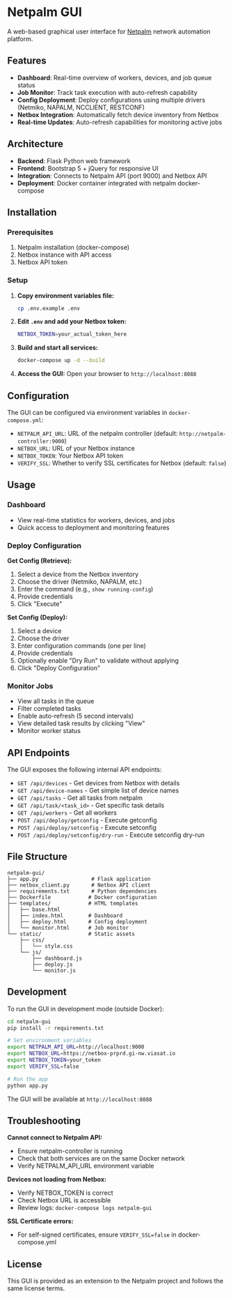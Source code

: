 # Netpalm GUI

A web-based graphical user interface for [Netpalm](https://github.com/tbotnz/netpalm) network automation platform.

## Features

- **Dashboard**: Real-time overview of workers, devices, and job queue status
- **Job Monitor**: Track task execution with auto-refresh capability
- **Config Deployment**: Deploy configurations using multiple drivers (Netmiko, NAPALM, NCCLIENT, RESTCONF)
- **Netbox Integration**: Automatically fetch device inventory from Netbox
- **Real-time Updates**: Auto-refresh capabilities for monitoring active jobs

## Architecture

- **Backend**: Flask Python web framework
- **Frontend**: Bootstrap 5 + jQuery for responsive UI
- **Integration**: Connects to Netpalm API (port 9000) and Netbox API
- **Deployment**: Docker container integrated with netpalm docker-compose

## Installation

### Prerequisites

1. Netpalm installation (docker-compose)
2. Netbox instance with API access
3. Netbox API token

### Setup

1. **Copy environment variables file:**
   ```bash
   cp .env.example .env
   ```

2. **Edit `.env` and add your Netbox token:**
   ```bash
   NETBOX_TOKEN=your_actual_token_here
   ```

3. **Build and start all services:**
   ```bash
   docker-compose up -d --build
   ```

4. **Access the GUI:**
   Open your browser to `http://localhost:8088`

## Configuration

The GUI can be configured via environment variables in `docker-compose.yml`:

- `NETPALM_API_URL`: URL of the netpalm controller (default: `http://netpalm-controller:9000`)
- `NETBOX_URL`: URL of your Netbox instance
- `NETBOX_TOKEN`: Your Netbox API token
- `VERIFY_SSL`: Whether to verify SSL certificates for Netbox (default: `false`)

## Usage

### Dashboard
- View real-time statistics for workers, devices, and jobs
- Quick access to deployment and monitoring features

### Deploy Configuration

**Get Config (Retrieve):**
1. Select a device from the Netbox inventory
2. Choose the driver (Netmiko, NAPALM, etc.)
3. Enter the command (e.g., `show running-config`)
4. Provide credentials
5. Click "Execute"

**Set Config (Deploy):**
1. Select a device
2. Choose the driver
3. Enter configuration commands (one per line)
4. Provide credentials
5. Optionally enable "Dry Run" to validate without applying
6. Click "Deploy Configuration"

### Monitor Jobs
- View all tasks in the queue
- Filter completed tasks
- Enable auto-refresh (5 second intervals)
- View detailed task results by clicking "View"
- Monitor worker status

## API Endpoints

The GUI exposes the following internal API endpoints:

- `GET /api/devices` - Get devices from Netbox with details
- `GET /api/device-names` - Get simple list of device names
- `GET /api/tasks` - Get all tasks from netpalm
- `GET /api/task/<task_id>` - Get specific task details
- `GET /api/workers` - Get all workers
- `POST /api/deploy/getconfig` - Execute getconfig
- `POST /api/deploy/setconfig` - Execute setconfig
- `POST /api/deploy/setconfig/dry-run` - Execute setconfig dry-run

## File Structure

```
netpalm-gui/
├── app.py                 # Flask application
├── netbox_client.py       # Netbox API client
├── requirements.txt       # Python dependencies
├── Dockerfile            # Docker configuration
├── templates/            # HTML templates
│   ├── base.html
│   ├── index.html        # Dashboard
│   ├── deploy.html       # Config deployment
│   └── monitor.html      # Job monitor
└── static/               # Static assets
    ├── css/
    │   └── style.css
    └── js/
        ├── dashboard.js
        ├── deploy.js
        └── monitor.js
```

## Development

To run the GUI in development mode (outside Docker):

```bash
cd netpalm-gui
pip install -r requirements.txt

# Set environment variables
export NETPALM_API_URL=http://localhost:9000
export NETBOX_URL=https://netbox-prprd.gi-nw.viasat.io
export NETBOX_TOKEN=your_token
export VERIFY_SSL=false

# Run the app
python app.py
```

The GUI will be available at `http://localhost:8088`

## Troubleshooting

**Cannot connect to Netpalm API:**
- Ensure netpalm-controller is running
- Check that both services are on the same Docker network
- Verify NETPALM_API_URL environment variable

**Devices not loading from Netbox:**
- Verify NETBOX_TOKEN is correct
- Check Netbox URL is accessible
- Review logs: `docker-compose logs netpalm-gui`

**SSL Certificate errors:**
- For self-signed certificates, ensure `VERIFY_SSL=false` in docker-compose.yml

## License

This GUI is provided as an extension to the Netpalm project and follows the same license terms.
